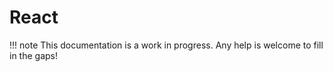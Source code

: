 # React

!!! note
    This documentation is a work in progress. Any help is welcome to fill in the
    gaps!
